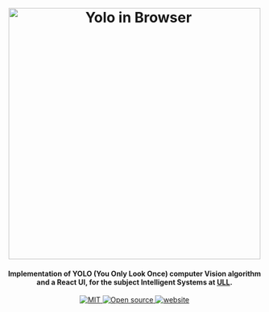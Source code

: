 <h1 align="center">
  <br>
  <img src="logo/logo.png" alt="Yolo in Browser" width="500">
</h1>

<h4 align="center">
  Implementation of YOLO (You Only Look Once) computer Vision algorithm
  and a React UI, for the subject Intelligent Systems at <a href="http://www.ull.es" target="_blank">ULL</a>.
</h4>

<p align="center">
  <a href="https://lbesson.mit-license.org/">
    <img src="https://img.shields.io/badge/License-MIT-blue.svg"
         alt="MIT">
  </a>
  <a href="https://github.com/ellerbrock/open-source-badges/">
     <img src="https://badges.frapsoft.com/os/v1/open-source.svg?v=103g"
          alt="Open source">
  </a>
  <a href="https://cristianabrante.github.io/YOLO-in-browser/">
      <img src="https://img.shields.io/website-up-down-green-red/http/shields.io.svg"
           alt="website">
  </a>
</p>